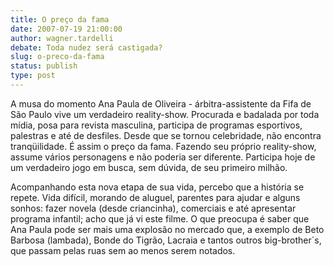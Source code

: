 ```yaml
---
title: O preço da fama
date: 2007-07-19 21:00:00
author: wagner.tardelli
debate: Toda nudez será castigada?
slug: o-preco-da-fama
status: publish 
type: post
---
```


A musa do momento Ana Paula de Oliveira - árbitra-assistente da Fifa de São Paulo vive um verdadeiro reality-show. Procurada e badalada por toda mídia, posa para revista masculina, participa de programas esportivos, palestras e até de desfiles. Desde que se tornou celebridade, não encontra tranqüilidade. É assim o preço da fama. Fazendo seu próprio reality-show, assume vários personagens e não poderia ser diferente. Participa hoje de um verdadeiro jogo em busca, sem dúvida, de seu primeiro milhão.


Acompanhando esta nova etapa de sua vida, percebo que a história se repete. Vida difícil, morando de aluguel, parentes para ajudar e alguns sonhos: fazer novela (desde criancinha), comerciais e até apresentar programa infantil; acho que já vi este filme. O que preocupa é saber que Ana Paula pode ser mais uma explosão no mercado que, a exemplo de Beto Barbosa (lambada), Bonde do Tigrão, Lacraia e tantos outros big-brother´s, que passam pelas ruas sem ao menos serem notados.                                                                                                                                                                                                                    


